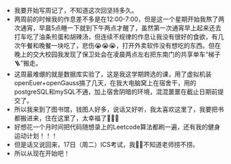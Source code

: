- 我要开始写周记了，不知道这次回坚持多久。
- 两周前的时候我的作息差不多是在12:00-7:00，但是这一个星期开始我熬了两次通宵，早晨5点睡一下就到下午两点才醒了，虽然第一次通宵早上起来还去打车吃了油条煎蛋和胡辣汤，但连续不规律的作息让我没有很好的食欲，有几次午餐和晚餐一块吃了，悲伤😭😭😭，打开外卖软件没有想吃的东西。但在晚上的交大校园我发现了保卫处会在凌晨两点左右把东南门的共享单车“梯子🪜”搬走。
- 这周最难绷的就是数据库实验了，这是我这学期跨选的课，用了虚拟机装openEuer+openGauss搞了几天，在我大电脑窝上在宿舍干，用的postgreSQL和mySQL不通，加上宿舍阴暗的环境，混混噩噩在截止日期前提交了。
- 所以我来到了图书馆，钱图人好多，说话又好听，我太喜欢这里了，我要把书都搬进来，住在这里了，太幸福了🥰🥰🥰
- 好想花一个月时间把代码随想录上的Leetcode算法都刷一遍，还有我的健身运动计划！！！
- 但是话又说回来，17日（周二）ICS考试，我🤷‍♀️不知道老师捞不捞。
- 所以从现在开始吧！

